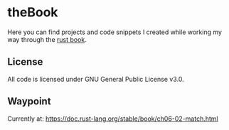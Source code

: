 # theBook

Here you can find projects and code snippets I created while working my way through the [rust book](https://doc.rust-lang.org/book/).

## License

All code is licensed under GNU General Public License v3.0.

## Waypoint

Currently at: <https://doc.rust-lang.org/stable/book/ch06-02-match.html>
